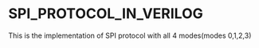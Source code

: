# SPI_PROTOCOL_IN_VERILOG
This is the implementation of SPI protocol with all 4 modes(modes 0,1,2,3) 

